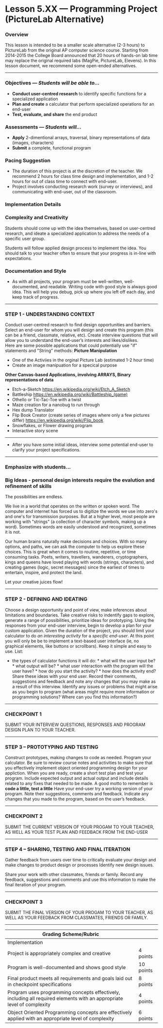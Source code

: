 Lesson 5.XX — Programming Project (PictureLab Alternative)
====================================================================================================

### Overview 

This lesson is intended to be a smaller scale alternative (2-3 hours) to PictureLab from the original AP computer science course.  Starting from 2014-2015 the College Board announced that 20 hours of hands-on lab time may replace the original required labs (MagPie, PictureLab, Elevens). In this lesson document, we recommend some open-ended alternatives.

--------
### Objectives — _Students will be able to…_
- **Conduct user-centred research** to identify specific functions for a specialized application
- **Plan and create** a calculator that perform specialized operations for an end-user
- **Test, evaluate, and share** the end product
### Assessments — _Students will…_
- **Apply** 2-dimentional arrays, traversal, binary representations of data (images, characters)
- **Submit** a complete, functional program 
### Pacing Suggestion
- The duration of this project is at the discretion of the teacher.  We recommend 2 hours for class time design and implementation, and   1-2 hours for out of class time to connect with end-user.
- Project involves conducting research work (survey or interviews), and communicating with end-user, out of the classroom. 
### Implementation Details
### Complexity and Creativity
Students should come up with the idea themselves, based on user-centred research, and ideate a specialized application to address the needs of a specific user group. 
   
Students will follow applied design process to implement the idea.  You should talk to your teacher often to ensure that your progress is in-line with expectations.   
   
### Documentation and Style
- As with all projects, your program must be well-written, well-documented, and readable.  Writing code with good style is always good idea. This will help you debug, pick up where you left off each day, and keep track of progress.
 --- 
### STEP 1 - UNDERSTANDING CONTEXT
 Conduct user-centred research to find design opportunities and barriers.
 Select an end-user for whom you will design and create this program (this can be a friend, classmate, relative, etc). 
 Create interview questions that will allow you to understand the end-user’s interests and likes/dislikes.  
 Here are some possible applications that could potentially use "if" statements and "String" methods: 
   **Picture Manipulation**  
   * One of the Activiies in the orginal Picture Lab (estimated 1-2 hour time)
   * Create an image manipuation for a specical purpose
   
  **Other Canvas-based Applications, involving ARRAYS, Binary representations of data**
   * Etch-a-Sketch https://en.wikipedia.org/wiki/Etch_A_Sketch 
   * Battleship https://en.wikipedia.org/wiki/Battleship_(game) 
   * Othello or Tic-Tac-Toe with a twist
   * Maze creation for a nanobug to run through
   * Hex dump Translator 
   * Flip Book Creator (create series of images where only a few pictures differ)  https://en.wikipedia.org/wiki/Flip_book
   * Snowflakes, or Flower drawing program
   * Interactive story scene
--- 
- After you have some initial ideas, interview some potential end-user to clarify your project specifications.
---
### Emphasize with students...
 ### Big Ideas - personal design interests require the evalution and refinement of skills
 
The possibilities are endless.

We live in a world that operates on the written or spoken word.
The computer and internet has forced us to digitize the words we use into zero's and one's for transmission purposes.  But at a higher level, most people are working with "strings"  (a collection of character symbols, making up a word). Sometimes words are easily understood and recognized,  sometimes it is not.  

Our human brains naturally make decisions and choices.  With so many options, and paths, we can ask the computer to help us explore these choices.   This is great when it comes to routine, repetitive, or time consuming tasks. 
Poets, writers, travellers, wanderers, cryptographers, kings and queens have loved playing with words (strings, characters), and creating games (logic, secret messages) since the earliest of times to entertain, inspire, and protect the land. 

Let your creative juices flow! 

---
### STEP 2 - DEFINING AND IDEATING

Choose a design opportunity and point of view, make inferences about limitations and boundaries.  Take creative risks to indentify gaps to explore, generate a range of possibilities, prioritize ideas for prototyping.
Using the responses from your end-user interview, begin to develop a plan for your custom application.  Given the duration of the project, you should limit your calculator to do *an interesting activity* for a *specific end-user*.  At this point you will only be be to implement a text-based user interface (ie, no graphical elements, like buttons or scrollbars).  Keep it simple and easy to use. 
 List:
   *	the types of calculator functions it will do:
       * what will the user input be?
       * what output will be?
       *	what user interaction with the program will the user have?
       * how do you start the activity?
       * how does the activity end?
Share these ideas with your end user. Record their comments, suggestions and feedback and note any changes that you may make as a result of this interview. Identify any issues or problems that might arise as you begin to program (what areas might require more information or programming solutions? Where can you find this information?) 

 ---
### CHECKPOINT 1

 SUBMIT YOUR INTERVIEW QUESTIONS, RESPONSES AND PROGRAM DESIGN PLAN TO YOUR TEACHER.
 
 ---
 
### STEP 3 – PROTOTYPING AND TESTING

Construct prototypes, making changes to code as needed.
Program your calculator. Be sure to review course notes and activities to make sure that you effectively implement object oriented   programming design for your appliction.
When you are ready, create a short test plan and test your program. Include expected output and actual output and include details related to any fixes that needed to be made.   A good motto to remember is **code a little, test a little**
Have your end-user try a working version of your program. Note their suggestions, comments and feedback. Indicate any changes that you made to the program, based on the user’s feedback.

---
### CHECKPOINT 2

 SUBMIT THE CURRENT VERSION OF YOUR PROGAM TO YOUR TEACHER, AS WELL AS YOUR TEST PLAN AND FEEDBACK FROM THE END-USER

---
  
### STEP 4 – SHARING, TESTING AND FINAL ITERATION

Gather feedback from users over time to critically evaluate your design and make changes to product design or processes
Identify new design issues.

Share your work with other classmates, friends or family. Record any feedback, suggestions and comments and use this information to make the final iteration of your program.

---
 
### CHECKPOINT 3

SUBMIT THE FINAL VERSION OF YOUR PROGAM TO YOUR TEACHER, AS WELL AS YOUR FEEDBACK FROM CLASSMATES, FRIENDS OR FAMILY.

---
 
 |Grading Scheme/Rubric | |
|---|---|
|Implementation| |
|Project is appropriately complex and creative|	4 points|
|Program is well-documented and shows good style|	10 points|
|Final product meets all requirements and goals laid out in checkpoint specifications|	8 points|
|Program uses programming concepts effectively, including all required elements with an appropriate level of complexity|	4 points|
|Object Oriented Programming concepts are effectively applied with an appropriate level of complexity|   	6 points|
